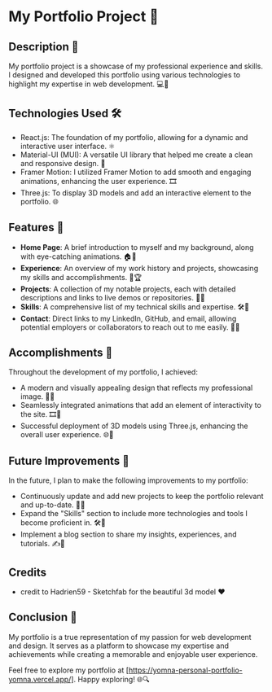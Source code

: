 # My Portfolio Project 🚀

## Description 📝

My portfolio project is a showcase of my professional experience and skills. I designed and developed this portfolio using various technologies to highlight my expertise in web development. 💻🎨

## Technologies Used 🛠️

- React.js: The foundation of my portfolio, allowing for a dynamic and interactive user interface. ⚛️
- Material-UI (MUI): A versatile UI library that helped me create a clean and responsive design. 🎨
- Framer Motion: I utilized Framer Motion to add smooth and engaging animations, enhancing the user experience. 🎞️
- Three.js: To display 3D models and add an interactive element to the portfolio. 🌐

## Features 🌟

- **Home Page**: A brief introduction to myself and my background, along with eye-catching animations. 🏠👋
- **Experience**: An overview of my work history and projects, showcasing my skills and accomplishments. 💼🏆
- **Projects**: A collection of my notable projects, each with detailed descriptions and links to live demos or repositories. 🚀🔗
- **Skills**: A comprehensive list of my technical skills and expertise. 🛠️🔧
- **Contact**: Direct links to my LinkedIn, GitHub, and email, allowing potential employers or collaborators to reach out to me easily. 📧📞

## Accomplishments 🌟

Throughout the development of my portfolio, I achieved:

- A modern and visually appealing design that reflects my professional image. 🎨✨
- Seamlessly integrated animations that add an element of interactivity to the site. 🎞️🤩
- Successful deployment of 3D models using Three.js, enhancing the overall user experience. 🌐🚀

## Future Improvements 🚀

In the future, I plan to make the following improvements to my portfolio:

- Continuously update and add new projects to keep the portfolio relevant and up-to-date. 🔄📆
- Expand the "Skills" section to include more technologies and tools I become proficient in. 🛠️💪
- Implement a blog section to share my insights, experiences, and tutorials. ✍️📝

## Credits

- credit to Hadrien59 - Sketchfab for the beautiful 3d model ❤️

## Conclusion 🎉

My portfolio is a true representation of my passion for web development and design. It serves as a platform to showcase my expertise and achievements while creating a memorable and enjoyable user experience.

Feel free to explore my portfolio at [https://yomna-personal-portfolio-yomna.vercel.app/]. Happy exploring! 🌐🔍
